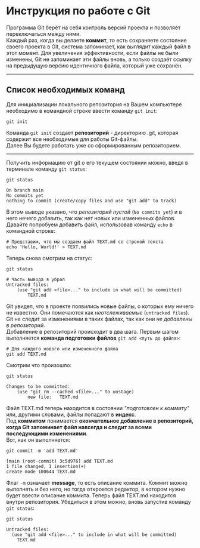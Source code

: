# Инструкция по работе с Git
Программа Git берёт на себя контроль версий проекта и позволяет переключаться между ними.  <br>Каждый раз, когда вы делаете **коммит**, то есть сохраняете состояние своего проекта в Git, система запоминает, как выглядит каждый файл в этот момент. Для увеличения эффективности, если файлы не были изменены, Git не запоминает эти файлы вновь, а только создаёт ссылку на предыдущую версию идентичного файла, который уже сохранён.
____
## Список необходимых команд
Для инициализации локального репозитория на Вашем компьютере необходимо в командной строке ввести команду `git init`:
```
git init
```
Команда `git init` создает **репозиторий** - директорию .git, которая содержит все необходимые для работы Git-файлы. 
<br>Далее Вы будете работать уже со сформированным репозиторием.

---
Получить информацию от git о его текущем состоянии можно, введя в терминале команду `git status`:
```
git status

On branch main
No commits yet
nothing to commit (create/copy files and use "git add" to track)
```
В этом выводе указано, что *репозиторий пустой* (`No commits yet`) и в него нечего добавить, так как нет новых или измененных файлов. <br>Давайте попробуем добавить файл, использовав команду `echo` в командной строке:
```
# Представим, что мы создаем файл TEXT.md со строкой текста
echo 'Hello, World!' > TEXT.md
```
Теперь снова смотрим на статус:
```
git status

# Часть вывода я убрал
Untracked files:
    (use "git add <file>..." to include in what will be committed)
        TEXT.md
```
Git увидел, что в проекте появились новые файлы, о которых ему ничего не известно. Они помечаются как *неотслеживаемые* (`untracked files`). Git не следит за изменениями в таких файлах, так как они *не добавлены в репозиторий*. <br>Добавление в репозиторий происходит в два шага. Первым шагом выполняется **команда подготовки файлов** `git add <путь до файла>`:
```
# Для каждого нового или измененного файла
git add TEXT.md
```
Смотрим что произошло:
```
git status

Changes to be committed:
    (use "git rm --cached <file>..." to unstage)
        new file:   TEXT.md
```
Файл TEXT.md теперь находится в состоянии *"подготовлен к коммиту"* или, другими словами, файлы попадают в **индекс**. <br>Под **коммитом** понимается **окончательное добавление в репозиторий, когда Git запоминает файл навсегда и следит за всеми последующими изменениями**.
<br>Вот, как он выполняется:
```
git commit -m 'add TEXT.md'

[main (root-commit) 3c5d976] add TEXT.md
1 file changed, 1 insertion(+)
create mode 100644 TEXT.md
```
Флаг `-m` означает **message**, то есть описание коммита. Коммит можно выполнять и без него, но тогда откроется редактор, в котором нужно будет ввести описание коммита. 
Теперь файл TEXT.md находится внутри репозитория. Убедиться в этом можно, вновь запустив команду `git status`:
```
git status

Untracked files:
  (use "git add <file>..." to include in what will be committed)
    TEXT.md
```